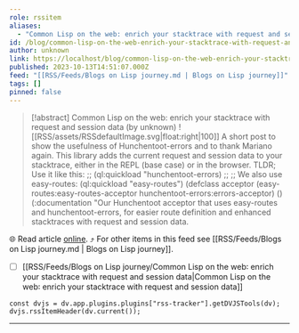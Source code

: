 ```yaml
---
role: rssitem
aliases:
  - "Common Lisp on the web: enrich your stacktrace with request and session data"
id: /blog/common-lisp-on-the-web-enrich-your-stacktrace-with-request-and-session-data/
author: unknown
link: https://localhost/blog/common-lisp-on-the-web-enrich-your-stacktrace-with-request-and-session-data/
published: 2023-10-13T14:51:07.000Z
feed: "[[RSS/Feeds/Blogs on Lisp journey.md | Blogs on Lisp journey]]"
tags: []
pinned: false
---
```


> [!abstract] Common Lisp on the web: enrich your stacktrace with request and session data (by unknown)
> ![[RSS/assets/RSSdefaultImage.svg|float:right|100]] A short post to show the usefulness of Hunchentoot-errors and to thank Mariano again. This library adds the current request and session data to your stacktrace, either in the REPL (base case) or in the browser. TLDR; Use it like this: ;; (ql:quickload "hunchentoot-errors) ;; ;; We also use easy-routes: (ql:quickload "easy-routes") (defclass acceptor (easy-routes:easy-routes-acceptor hunchentoot-errors:errors-acceptor) () (:documentation "Our Hunchentoot acceptor that uses easy-routes and hunchentoot-errors, for easier route definition and enhanced stacktraces with request and session data.

🌐 Read article [online](https://localhost/blog/common-lisp-on-the-web-enrich-your-stacktrace-with-request-and-session-data/). ⤴ For other items in this feed see [[RSS/Feeds/Blogs on Lisp journey.md | Blogs on Lisp journey]].

- [ ] [[RSS/Feeds/Blogs on Lisp journey/Common Lisp on the web꞉ enrich your stacktrace with request and session data|Common Lisp on the web꞉ enrich your stacktrace with request and session data]]

~~~dataviewjs
const dvjs = dv.app.plugins.plugins["rss-tracker"].getDVJSTools(dv);
dvjs.rssItemHeader(dv.current());
~~~

- - -


